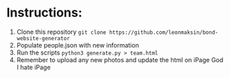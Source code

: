 # Instructions:
1. Clone this repository `git clone https://github.com/leonmaksin/bond-website-generator`
2. Populate people.json with new information
3. Run the scripts `python3 generate.py > team.html`
4. Remember to upload any new photos and update the html on iPage
God I hate iPage
